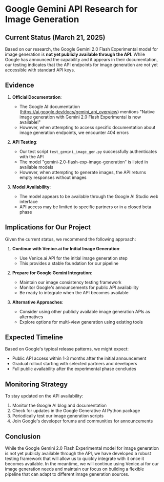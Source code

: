# Google Gemini API Research for Image Generation

## Current Status (March 21, 2025)

Based on our research, the Google Gemini 2.0 Flash Experimental model for image generation is **not yet publicly available through the API**. While Google has announced the capability and it appears in their documentation, our testing indicates that the API endpoints for image generation are not yet accessible with standard API keys.

## Evidence

1. **Official Documentation**:
   - The Google AI documentation (https://ai.google.dev/docs/gemini_api_overview) mentions "Native image generation with Gemini 2.0 Flash Experimental is now available!"
   - However, when attempting to access specific documentation about image generation endpoints, we encounter 404 errors

2. **API Testing**:
   - Our test script `test_gemini_image_gen.py` successfully authenticates with the API
   - The model "gemini-2.0-flash-exp-image-generation" is listed in available models
   - However, when attempting to generate images, the API returns empty responses without images

3. **Model Availability**:
   - The model appears to be available through the Google AI Studio web interface
   - API access may be limited to specific partners or in a closed beta phase

## Implications for Our Project

Given the current status, we recommend the following approach:

1. **Continue with Venice.ai for Initial Image Generation**:
   - Use Venice.ai API for the initial image generation step
   - This provides a stable foundation for our pipeline

2. **Prepare for Google Gemini Integration**:
   - Maintain our image consistency testing framework
   - Monitor Google's announcements for public API availability
   - Be ready to integrate when the API becomes available

3. **Alternative Approaches**:
   - Consider using other publicly available image generation APIs as alternatives
   - Explore options for multi-view generation using existing tools

## Expected Timeline

Based on Google's typical release patterns, we might expect:
- Public API access within 1-3 months after the initial announcement
- Gradual rollout starting with selected partners and developers
- Full public availability after the experimental phase concludes

## Monitoring Strategy

To stay updated on the API availability:
1. Monitor the Google AI blog and documentation
2. Check for updates in the Google Generative AI Python package
3. Periodically test our image generation scripts
4. Join Google's developer forums and communities for announcements

## Conclusion

While the Google Gemini 2.0 Flash Experimental model for image generation is not yet publicly available through the API, we have developed a robust testing framework that will allow us to quickly integrate with it once it becomes available. In the meantime, we will continue using Venice.ai for our image generation needs and maintain our focus on building a flexible pipeline that can adapt to different image generation sources.
